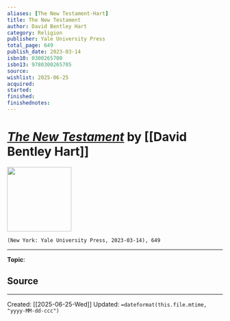 ```yaml
---
aliases: [The New Testament-Hart]
title: The New Testament
author: David Bentley Hart
category: Religion
publisher: Yale University Press
total_page: 649
publish_date: 2023-03-14
isbn10: 0300265700
isbn13: 9780300265705
source: 
wishlist: 2025-06-25
acquired: 
started: 
finished: 
finishednotes: 
---
```

# *[The New Testament]()* by [[David Bentley Hart]]

<img src="http://books.google.com/books/content?id=-02qEAAAQBAJ&printsec=frontcover&img=1&zoom=1&edge=curl&source=gbs_api" width=150>

`(New York: Yale University Press, 2023-03-14), 649`



--- 
**Topic**: 

**Source**
- 
 ---
Created: [[2025-06-25-Wed]]
Updated: `=dateformat(this.file.mtime, "yyyy-MM-dd-ccc")`